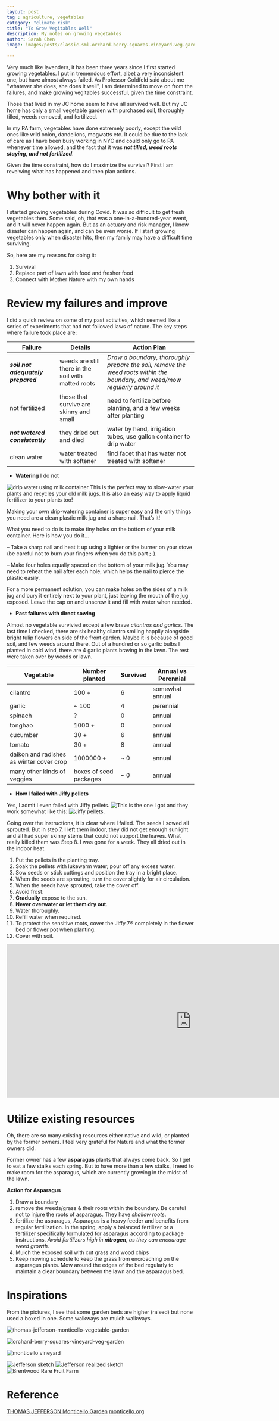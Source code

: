 ```yaml
---
layout: post
tag : agriculture, vegetables
category: "climate risk"
title: "To Grow Vegitables Well"
description: My notes on growing vegetables
author: Sarah Chen
image: images/posts/classic-sml-orchard-berry-squares-vineyard-veg-garden.jpg

---
```


Very much like lavenders, it has been three years since I first started growing vegetables.  I put in tremendous effort, albet a very inconsistent one, but have almost always failed.  As Professor Goldfeld said about me "whatever she does, she does it well", I am determined to move on from the failures, and make growing vegitables successful, given the time constraint.  

Those that lived in my JC home seem to have all survived well. But my JC home has only a small vegetable garden with purchased soil, thoroughly tilled, weeds removed, and fertilized.

In my PA farm, vegetables have done extremely poorly, except the wild ones like wild onion, dandelions, mogwatts etc.  It could be due to the lack of care as I have been busy working in NYC and could only go to PA whenever time allowed, and the fact that it was ***not tilled, weed roots staying, and not fertilized***. 

Given the time constraint, how do I maximize the survival? First I am reveiwing what has happened and then plan actions. 

# Why bother with it

I started growing vegetables during Covid.  It was so difficult to get fresh vegetables then.  Some said, oh, that was a one-in-a-hundred-year event, and it will never happen again.  But as an actuary and risk manager, I know disaster can happen again, and can be even worse.  If I start growing vegetables only when disaster hits, then my family may have a difficult time surviving.   

So, here are my reasons for doing it:
1. Survival
2. Replace part of lawn with food and fresher food
4. Connect with Mother Nature with my own hands


# Review my failures and improve
I did a quick review on some of my past activities, which seemed like a series of experiments that had not followed laws of nature.   The key steps where failure took place are:

Failure | Details | Action Plan
---------|----------|---------
 ***soil not adequately prepared*** | weeds are still there in the soil with matted roots | *Draw a boundary, thoroughly prepare the soil, remove the weed roots within the boundary, and weed/mow regularly around it*
 not fertilized | those that survive are skinny and small | need to fertilize before planting, and a few weeks after planting
 ***not watered consistently*** | they dried out and died | water by hand, irrigation tubes, use gallon container to drip water
 clean water | water treated with softener | find facet that has water not treated with softener 

* **Watering**
I do not 

![drip water using milk container](..//images/posts/hose_water.PNG)
This is the perfect way to slow-water your plants and recycles your old milk jugs.  It is also an easy way to apply liquid fertilizer to your plants too!

Making your own drip-watering container is super easy and the only things you need are a clean plastic milk jug and a sharp nail.  That’s it!

What you need to do is to make tiny holes on the bottom of your milk container. Here is how you do it…

– Take a sharp nail and heat it up using a lighter or the burner on your stove (be careful not to burn your fingers when you do this part ;-).

– Make four holes equally spaced on the bottom of your milk jug.  You may need to reheat the nail after each hole, which helps the nail to pierce the plastic easily.

For a more permanent solution, you can make holes on the sides of a milk jug and bury it entirely next to your plant, just leaving the mouth of the jug exposed.  Leave the cap on and unscrew it and fill with water when needed.


* **Past failures with direct sowing** 
 
Almost no vegetable survivied except a few brave *cilantros and garlics*.  The last time I checked, there are six healthy cilantro smiling happily alongside bright tulip flowers on side of the front garden.  Maybe it is because of good soil, and few weeds around there.   Out of a hundred or so garlic bulbs I planted in cold wind, there are 4 garlic plants braving in the lawn.  The rest were taken over by weeds or lawn.  

Vegetable | Number planted | Survived | Annual vs Perennial
---------|----------|---------|---------
 cilantro | 100 + | 6 | somewhat annual
 garlic | ~ 100 | 4 |perennial
 spinach | ? | 0 | annual
 tonghao | 1000 + | 0 | annual
 cucumber | 30 + | 6 | annual
 tomato | 30 + | 8 | annual
 daikon and radishes as winter cover crop | 1000000 + | ~ 0 | annual
 many other kinds of veggies | boxes of seed packages | ~ 0 | annual

* **How I failed with Jiffy pellets** 

Yes, I admit I even failed with Jiffy pellets. ![This is the one I got](http://www.jiffypot.com/fileadmin/content/images/products/greenhouses/110036-jiffy7-comfort-gh-70-165.png) and they work somewhat like this: ![Jiffy pellets](http://www.jiffypot.com/fileadmin/content/images/pictures/jiffy-7/jiffy-7-in-3-steps-3.jpg).  

Going over the instructions, it is clear where I failed. The seeds I sowed all sprouted.  But in step 7, I left them indoor, they did not get enough sunlight and all had super skinny stems that could not support the leaves.  What really killed them was Step 8.  I was gone for a week.  They all dried out in the indoor heat. 

1. Put the pellets in the planting tray.
2. Soak the pellets with lukewarm water, pour off any excess water.
3. Sow seeds or stick cuttings and position the tray in a bright place.
4. When the seeds are sprouting, turn the cover slightly for air circulation.
5. When the seeds have sprouted, take the cover off.  
6. Avoid frost.
7. **Gradually** expose to the sun.
8. **Never overwater or let them dry out**.
9. Water thoroughly.
10. Refill water when required.
11. To protect the sensitive roots, cover the Jiffy 7® completely in the flower bed or flower pot when planting.
12. Cover with soil.


<iframe width="989" height="413" src="https://www.youtube.com/embed/2PljH1yycB0" title="Jiffy all inclusive!" frameborder="0" allow="accelerometer; autoplay; clipboard-write; encrypted-media; gyroscope; picture-in-picture; web-share" referrerpolicy="strict-origin-when-cross-origin" allowfullscreen></iframe>


# Utilize existing resources

Oh, there are so many existing resources either native and wild, or planted by the former owners.  I feel very grateful for Nature and what the former owners did. 


Former owner has a few **asparagus** plants that always come back. So I get to eat a few stalks each spring.  But to have more than a few stalks, I need to make room for the asparagus, which are currently growing in the midst of the lawn.  

**Action for Asparagus**

1. Draw a boundary
2. remove the weeds/grass & their roots within the boundary.  Be careful not to injure the roots of asparagus.  They have *shallow roots*.
3. fertilize the asparagus, Asparagus is a heavy feeder and benefits from regular fertilization. In the spring, apply a balanced fertilizer or a fertilizer specifically formulated for asparagus according to package instructions. *Avoid fertilizers high in **nitrogen**, as they can encourage weed growth*.
4. Mulch the exposed soil with cut grass and wood chips
5. Keep mowing schedule to keep the grass from encroaching on the asparagus plants. Mow around the edges of the bed regularly to maintain a clear boundary between the lawn and the asparagus bed.


# Inspirations
From the pictures, I see that some garden beds are higher (raised) but none used a boxed in one.  Some walkways are mulch walkways.  

![thomas-jefferson-monticello-vegetable-garden](../images/posts/thomas-jefferson-monticello-vegetable-garden.jpg)

![orchard-berry-squares-vineyard-veg-garden](https://monticello-www.s3.amazonaws.com/files/callouts/classic-sml-orchard-berry-squares-vineyard-veg-garden.jpg)

![monticello vineyard](https://monticello-www.s3.amazonaws.com/files/callouts/classic-sml-monticello-jlooney-26aug2013-web-0127.jpg)

![Jefferson sketch](1807_sketch.jpg)
![Jefferson realized sketch](realized_sketch.jpg)
![Brentwood Rare Fruit Farm](https://zh.brentwoodrarefruitfarm.com/blog)

# Reference

[THOMAS JEFFERSON Monticello Garden](https://www.monticello.org/house-gardens/farms-gardens/gardens-image-gallery/)
[monticello.org](https://www.monticello.org/)
